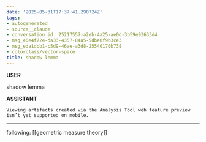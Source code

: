 ```yaml
---
date: '2025-05-31T17:37:41.290724Z'
tags:
- autogenerated
- source__claude
- conversation_id__25217557-a2eb-4a25-ae0d-3b59e93633d4
- msg_46e4f724-da33-4357-84a5-5dbe0f9b3ce3
- msg_eda1dcb1-c5d9-46ae-a3d8-25540170b738
- colorclass/vector-space
title: shadow lemma
---
```


**USER**

shadow lemma


**ASSISTANT**

```
Viewing artifacts created via the Analysis Tool web feature preview isn’t yet supported on mobile.
```


---


following: [[geometric measure theory]]
